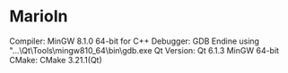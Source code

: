 # MarioIn


Compiler: MinGW 8.1.0 64-bit for C++
Debugger: GDB Endine using "...\Qt\Tools\mingw810_64\bin\gdb.exe
Qt Version: Qt 6.1.3 MinGW 64-bit
CMake:  CMake 3.21.1(Qt)
